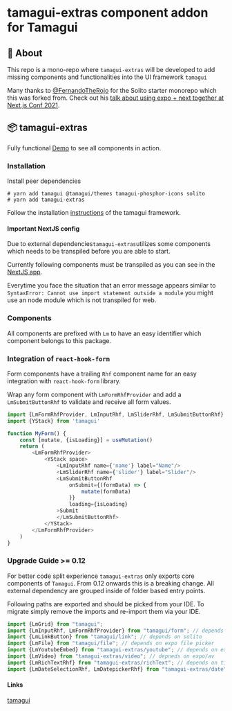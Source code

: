 # tamagui-extras component addon for Tamagui

## 🔦 About

This repo is a mono-repo where `tamagui-extras` will be developed to add missing components and functionalities into the
UI framework `tamagui`

Many thanks to  [@FernandoTheRojo](https://twitter.com/fernandotherojo) for the Solito starter monorepo which this was
forked from. Check out
his [talk about using expo + next together at Next.js Conf 2021](https://www.youtube.com/watch?v=0lnbdRweJtA).

## 📦 tamagui-extras

Fully functional [Demo](https://tamagui-extras.vercel.app/) to see all components in action.

### Installation

Install peer dependencies

```
# yarn add tamagui @tamagui/themes tamagui-phosphor-icons solito
# yarn add tamagui-extras
```

Follow the installation [instructions](https://tamagui.dev/docs/intro/installation) of the tamagui framework.

#### Important NextJS config

Due to external dependencies`tamagui-extras`utilizes some components which needs to be transpiled before you are able to
start.

Currently following components must be
transpiled as you can see in
the [NextJS app](https://github.com/dohomi/tamagui-kitchen-sink/blob/master/apps/next/next.config.js#L16).

Everytime you face the situation that an error message appears similar
to `SyntaxError: Cannot use import statement outside a module` you might use an node module which is not transpiled for
web.

### Components

All components are prefixed with `Lm` to have an easy identifier which component belongs to this package.

### Integration of `react-hook-form`

Form components have a trailing `Rhf` component name for an easy integration with `react-hook-form` library.

Wrap any form component with `LmFormRhfProvider` and add a `LmSubmitButtonRhf` to validate and receive all form values.

```js
import {LmFormRhfProvider, LmInputRhf, LmSliderRhf, LmSubmitButtonRhf} from "tamagui-extras/form";
import {YStack} from 'tamagui'

function MyForm() {
    const [mutate, {isLoading}] = useMutation()
    return (
        <LmFormRhfProvider>
            <YStack space>
                <LmInputRhf name={'name'} label="Name"/>
                <LmSliderRhf name={'slider'} label="Slider"/>
                <LmSubmitButtonRhf
                    onSubmit={(formData) => {
                        mutate(formData)
                    }}
                    loading={isLoading}
                >Submit
                </LmSubmitButtonRhf>
            </YStack>
        </LmFormRhfProvider>
    )
}
```

### Upgrade Guide >= 0.12

For better code split experience `tamagui-extras` only exports core components of `Tamagui`. From 0.12 onwards this is a
breaking change. All external dependency are grouped inside of folder based entry points.

Following paths are exported and should be picked from your IDE. To migrate simply remove the imports and re-import them
via your IDE.

```ts
import {LmGrid} from "tamagui";
import {LmInputRhf, LmFormRhfProvider} from "tamagui/form"; // depends on react-hook-form
import {LmLinkButton} from "tamagui/link"; // depends on solito
import {LmFile} from "tamagui/file"; // depends on expo file picker
import {LmYoutubeEmbed} from "tamagui-extras/youtube"; // depends on expo
import {LmVideo} from "tamagui-extras/video"; // depneds on expo/av
import {LmRichTextRhf} from "tamagui-extras/richText"; // depends on tiptap
import {LmDateSelectionRhf, LmDatepickerRhf} from "tamagui-extras/date"; // depends on react-hook-form
```

#### Links

[tamagui](https://tamagui.dev/)
